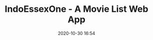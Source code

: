 ---
title: "IndoEssexOne - A Movie List Web App"
layout: post
date: 2020-10-30 16:54
projects: true
hidden: true # don't count this post in blog pagination
category: project
externalLink: https://indoessexone.web.app/
---